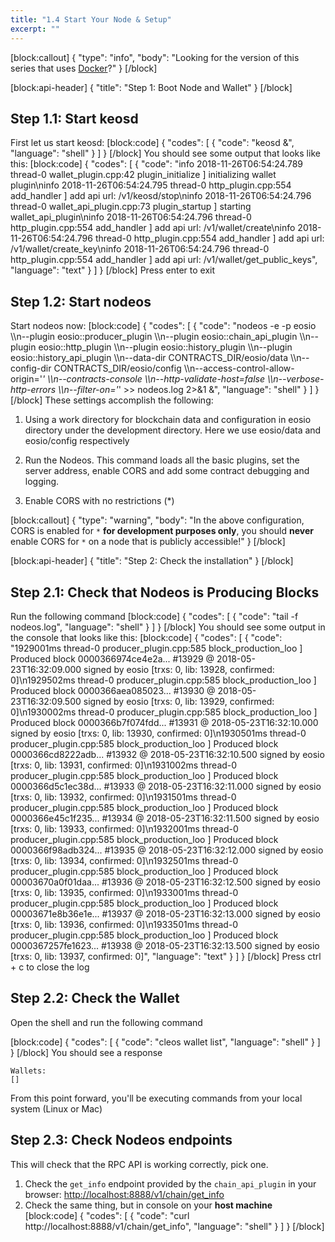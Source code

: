 ```yaml
---
title: "1.4 Start Your Node & Setup"
excerpt: ""
---
```

[block:callout]
{
  "type": "info",
  "body": "Looking for the version of this series that uses [Docker](https://developers.eos.io/eosio-home/v1.7.0/docs/introduction)?"
}
[/block]

[block:api-header]
{
  "title": "Step 1: Boot Node and Wallet"
}
[/block]
## Step 1.1: Start keosd
First let us start keosd: 
[block:code]
{
  "codes": [
    {
      "code": "keosd &",
      "language": "shell"
    }
  ]
}
[/block]
You should see some output that looks like this:
[block:code]
{
  "codes": [
    {
      "code": "info  2018-11-26T06:54:24.789 thread-0  wallet_plugin.cpp:42          plugin_initialize    ] initializing wallet plugin\ninfo  2018-11-26T06:54:24.795 thread-0  http_plugin.cpp:554           add_handler          ] add api url: /v1/keosd/stop\ninfo  2018-11-26T06:54:24.796 thread-0  wallet_api_plugin.cpp:73      plugin_startup       ] starting wallet_api_plugin\ninfo  2018-11-26T06:54:24.796 thread-0  http_plugin.cpp:554           add_handler          ] add api url: /v1/wallet/create\ninfo  2018-11-26T06:54:24.796 thread-0  http_plugin.cpp:554           add_handler          ] add api url: /v1/wallet/create_key\ninfo  2018-11-26T06:54:24.796 thread-0  http_plugin.cpp:554           add_handler          ] add api url: /v1/wallet/get_public_keys",
      "language": "text"
    }
  ]
}
[/block]
Press enter to exit
## Step 1.2: Start nodeos
Start nodeos now:
[block:code]
{
  "codes": [
    {
      "code": "nodeos -e -p eosio \\\n--plugin eosio::producer_plugin \\\n--plugin eosio::chain_api_plugin \\\n--plugin eosio::http_plugin \\\n--plugin eosio::history_plugin \\\n--plugin eosio::history_api_plugin \\\n--data-dir CONTRACTS_DIR/eosio/data \\\n--config-dir CONTRACTS_DIR/eosio/config \\\n--access-control-allow-origin='*' \\\n--contracts-console \\\n--http-validate-host=false \\\n--verbose-http-errors \\\n--filter-on='*' >> nodeos.log 2>&1 &",
      "language": "shell"
    }
  ]
}
[/block]
These settings accomplish the following:

1. Using a work directory for blockchain data and configuration in eosio directory under the development directory. Here we use eosio/data and eosio/config respectively

2. Run the Nodeos. This command loads all the basic plugins, set the server address, enable CORS and add some contract debugging and logging. 

3. Enable CORS with no restrictions (*)


[block:callout]
{
  "type": "warning",
  "body": "In the above configuration, CORS is enabled for `*` **for development purposes only**, you should **never** enable CORS for `*` on a node that is publicly accessible!"
}
[/block]

[block:api-header]
{
  "title": "Step 2: Check the installation"
}
[/block]
## Step 2.1: Check that Nodeos is Producing Blocks

Run the following command
[block:code]
{
  "codes": [
    {
      "code": "tail -f nodeos.log",
      "language": "shell"
    }
  ]
}
[/block]
You should see some output in the console that looks like this:
[block:code]
{
  "codes": [
    {
      "code": "1929001ms thread-0   producer_plugin.cpp:585       block_production_loo ] Produced block 0000366974ce4e2a... #13929 @ 2018-05-23T16:32:09.000 signed by eosio [trxs: 0, lib: 13928, confirmed: 0]\n1929502ms thread-0   producer_plugin.cpp:585       block_production_loo ] Produced block 0000366aea085023... #13930 @ 2018-05-23T16:32:09.500 signed by eosio [trxs: 0, lib: 13929, confirmed: 0]\n1930002ms thread-0   producer_plugin.cpp:585       block_production_loo ] Produced block 0000366b7f074fdd... #13931 @ 2018-05-23T16:32:10.000 signed by eosio [trxs: 0, lib: 13930, confirmed: 0]\n1930501ms thread-0   producer_plugin.cpp:585       block_production_loo ] Produced block 0000366cd8222adb... #13932 @ 2018-05-23T16:32:10.500 signed by eosio [trxs: 0, lib: 13931, confirmed: 0]\n1931002ms thread-0   producer_plugin.cpp:585       block_production_loo ] Produced block 0000366d5c1ec38d... #13933 @ 2018-05-23T16:32:11.000 signed by eosio [trxs: 0, lib: 13932, confirmed: 0]\n1931501ms thread-0   producer_plugin.cpp:585       block_production_loo ] Produced block 0000366e45c1f235... #13934 @ 2018-05-23T16:32:11.500 signed by eosio [trxs: 0, lib: 13933, confirmed: 0]\n1932001ms thread-0   producer_plugin.cpp:585       block_production_loo ] Produced block 0000366f98adb324... #13935 @ 2018-05-23T16:32:12.000 signed by eosio [trxs: 0, lib: 13934, confirmed: 0]\n1932501ms thread-0   producer_plugin.cpp:585       block_production_loo ] Produced block 00003670a0f01daa... #13936 @ 2018-05-23T16:32:12.500 signed by eosio [trxs: 0, lib: 13935, confirmed: 0]\n1933001ms thread-0   producer_plugin.cpp:585       block_production_loo ] Produced block 00003671e8b36e1e... #13937 @ 2018-05-23T16:32:13.000 signed by eosio [trxs: 0, lib: 13936, confirmed: 0]\n1933501ms thread-0   producer_plugin.cpp:585       block_production_loo ] Produced block 0000367257fe1623... #13938 @ 2018-05-23T16:32:13.500 signed by eosio [trxs: 0, lib: 13937, confirmed: 0]",
      "language": "text"
    }
  ]
}
[/block]
Press ctrl + c to close the log

## Step 2.2: Check the Wallet

Open the shell and run the following command 

[block:code]
{
  "codes": [
    {
      "code": "cleos wallet list",
      "language": "shell"
    }
  ]
}
[/block]
You should see a response

```
Wallets:
[]
```

From this point forward, you'll be executing commands from your local system (Linux or Mac) 

## Step 2.3: Check Nodeos endpoints

This will check that the RPC API is working correctly, pick one. 

1. Check the `get_info` endpoint provided by the `chain_api_plugin` in your browser: [http://localhost:8888/v1/chain/get_info](http://localhost:8888/v1/chain/get_info)
2. Check the same thing, but in console on your **host machine**
[block:code]
{
  "codes": [
    {
      "code": "curl http://localhost:8888/v1/chain/get_info",
      "language": "shell"
    }
  ]
}
[/block]